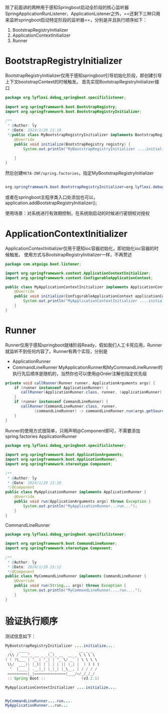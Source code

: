 除了前面讲的两种用于感知Springboot启动全阶段的核心监听器SpringApplicationRunListener、ApplicationListener之外，==还剩下三种只用来监听springboot启动特定阶段的监听器==，分别是并且执行顺序如下：
1. BootstrapRegistryInitializer
2. ApplicationContextInitializer
3. Runner
# BootstrapRegistryInitializer
BootstrapRegistryInitializer仅用于感知springboot引导初始化阶段，即创建引导上下文bootstrapContext的时候触发。
首先实现BootstrapRegistryInitializer接口
```java
package org.lyflexi.debug_springboot.specificlistener;  
  
import org.springframework.boot.BootstrapRegistry;  
import org.springframework.boot.BootstrapRegistryInitializer;  
  
/**  
 * @Author: ly  
 * @Date: 2024/1/29 21:18  
 */public class MyBootstrapRegistryInitializer implements BootstrapRegistryInitializer {  
    @Override  
    public void initialize(BootstrapRegistry registry) {  
        System.out.println("MyBootstrapRegistryInitializer ....initialize.... ");  
  
    }  
}
```
然后创建`META-INF/spring.factories`，指定MyBootstrapRegistryInitializer
```java

org.springframework.boot.BootstrapRegistryInitializer=org.lyflexi.debug_springboot.specificlistener.MyBootstrapRegistryInitializer
```
或者在springboot主程序类入口处添加也可以，application.addBootstrapRegistryInitializer();

使用场景：对系统进行有效期控制，在系统刚启动的时候进行密钥校对授权

# ApplicationContextInitializer
ApplicationContextInitializer仅用于感知ioc容器初始化，即初始化ioc容器的时候触发。
使用方式与BootstrapRegistryInitializer一样，不再赘述
```Java
package com.atguigu.boot.listener;

import org.springframework.context.ApplicationContextInitializer;
import org.springframework.context.ConfigurableApplicationContext;

public class MyApplicationContextInitializer implements ApplicationContextInitializer {
    @Override
    public void initialize(ConfigurableApplicationContext applicationContext) {
        System.out.println("MyApplicationContextInitializer ....initialize.... ");
    }
}
```

# Runner
Runner仅用于感知springboot就绪阶段Ready，假如我们人工卡死应用，Runner就监听不到任何内容了。Runner有两个实现，分别是
- ApplicationRunner
- CommandLineRunner
MyApplicationRunner和MyCommandLineRunner的执行先后顺序是随机的，当然你也可以使用@Order注解也指定优先级
```java
private void callRunner(Runner runner, ApplicationArguments args) {  
    if (runner instanceof ApplicationRunner) {  
       callRunner(ApplicationRunner.class, runner, (applicationRunner) -> applicationRunner.run(args));  
    }  
    if (runner instanceof CommandLineRunner) {  
       callRunner(CommandLineRunner.class, runner,  
             (commandLineRunner) -> commandLineRunner.run(args.getSourceArgs()));  
    }  
}
```
Runner的使用方式很简单，只用声明@Component即可，不需要添加spring.factories
ApplicationRunner
```java
package org.lyflexi.debug_springboot.specificlistener;  
  
import org.springframework.boot.ApplicationArguments;  
import org.springframework.boot.ApplicationRunner;  
import org.springframework.stereotype.Component;  
  
/**  
 * @Author: ly  
 * @Date: 2024/1/29 21:10  
 */@Component  
public class MyApplicationRunner implements ApplicationRunner {  
    @Override  
    public void run(ApplicationArguments args) throws Exception {  
        System.out.println("MyApplicationRunner...run...");  
    }  
}
```
CommandLineRunner
```java
package org.lyflexi.debug_springboot.specificlistener;  
  
import org.springframework.boot.CommandLineRunner;  
import org.springframework.stereotype.Component;  
  
/**  
 * @Author: ly  
 * @Date: 2024/1/29 21:12  
 */@Component  
public class MyCommandLineRunner implements CommandLineRunner {  
    @Override  
    public void run(String... args) throws Exception {  
        System.out.println("MyCommandLineRunner....run....");  
    }  
}
```
#  验证执行顺序
测试信息如下：
```java
MyBootstrapRegistryInitializer ....initialize.... 
  .   ____          _            __ _ _
 /\\ / ___'_ __ _ _(_)_ __  __ _ \ \ \ \
( ( )\___ | '_ | '_| | '_ \/ _` | \ \ \ \
 \\/  ___)| |_)| | | | | || (_| |  ) ) ) )
  '  |____| .__|_| |_|_| |_\__, | / / / /
 =========|_|==============|___/=/_/_/_/
 :: Spring Boot ::                (v3.2.1)

MyApplicationContextInitializer ....initialize.... 


MyCommandLineRunner....run....
MyApplicationRunner...run...

```